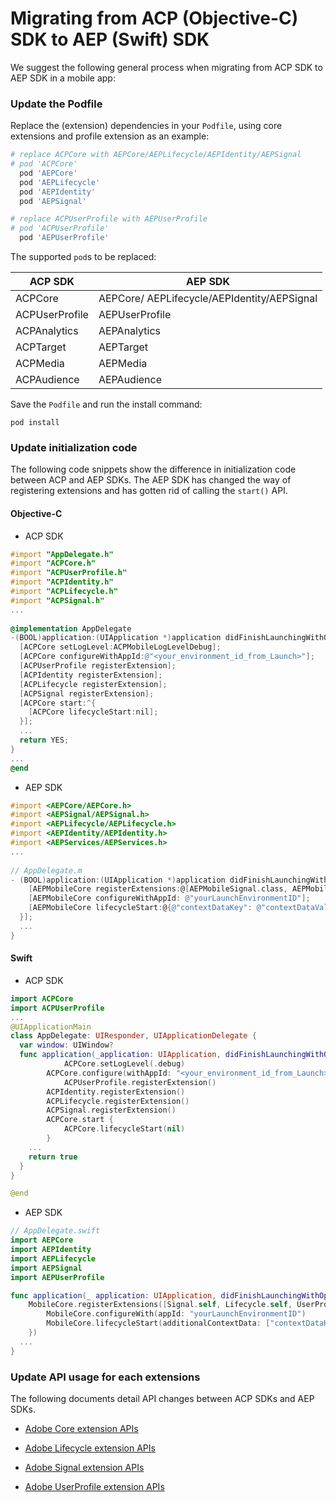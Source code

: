 # Migrating from ACP (Objective-C) SDK to AEP (Swift) SDK

We suggest the following general process when migrating from ACP SDK to AEP SDK in a mobile app:

### Update the Podfile

Replace the (extension) dependencies in your `Podfile`, using core extensions and profile extension as an example:

```ruby
# replace ACPCore with AEPCore/AEPLifecycle/AEPIdentity/AEPSignal
# pod 'ACPCore'
  pod 'AEPCore'
  pod 'AEPLifecycle'
  pod 'AEPIdentity'
  pod 'AEPSignal'

# replace ACPUserProfile with AEPUserProfile
# pod 'ACPUserProfile'
  pod 'AEPUserProfile'
```

The supported `pod`s  to be replaced:

| ACP SDK        | AEP SDK                                     |
| -------------- | ------------------------------------------- |
| ACPCore        | AEPCore/ AEPLifecycle/AEPIdentity/AEPSignal |
| ACPUserProfile | AEPUserProfile                              |
| ACPAnalytics   | AEPAnalytics                                |
| ACPTarget      | AEPTarget                                   |
| ACPMedia       | AEPMedia                                    |
| ACPAudience    | AEPAudience                                 |

Save the `Podfile` and run the install command:

```shell
pod install
```

### Update initialization code

The following code snippets show the difference in initialization code between ACP and AEP SDKs. The AEP SDK has changed the way of registering extensions and has gotten rid of calling the `start()` API.

#### Objective-C

- ACP SDK

```objective-c
#import "AppDelegate.h"
#import "ACPCore.h"
#import "ACPUserProfile.h"
#import "ACPIdentity.h"
#import "ACPLifecycle.h"
#import "ACPSignal.h"
...
  
@implementation AppDelegate
-(BOOL)application:(UIApplication *)application didFinishLaunchingWithOptions:(NSDictionary *)launchOptions {
  [ACPCore setLogLevel:ACPMobileLogLevelDebug];
  [ACPCore configureWithAppId:@"<your_environment_id_from_Launch>"];
  [ACPUserProfile registerExtension];
  [ACPIdentity registerExtension];
  [ACPLifecycle registerExtension];
  [ACPSignal registerExtension];
  [ACPCore start:^{
    [ACPCore lifecycleStart:nil];
  }];
  ...
  return YES;
}
...
@end
```

- AEP SDK

```objective-c
#import <AEPCore/AEPCore.h>
#import <AEPSignal/AEPSignal.h>
#import <AEPLifecycle/AEPLifecycle.h>
#import <AEPIdentity/AEPIdentity.h>
#import <AEPServices/AEPServices.h>
...
  
// AppDelegate.m
- (BOOL)application:(UIApplication *)application didFinishLaunchingWithOptions:(NSDictionary *)launchOptions {
    [AEPMobileCore registerExtensions:@[AEPMobileSignal.class, AEPMobileLifecycle.class, AEPMobileUserProfile.class, AEPMobileIdentity.class] completion:^{
    [AEPMobileCore configureWithAppId: @"yourLaunchEnvironmentID"];
    [AEPMobileCore lifecycleStart:@{@"contextDataKey": @"contextDataVal"}];
  }];
  ...
}
```

#### Swift

- ACP SDK

```swift
import ACPCore
import ACPUserProfile
...
@UIApplicationMain
class AppDelegate: UIResponder, UIApplicationDelegate {
  var window: UIWindow?
  func application(_application: UIApplication, didFinishLaunchingWithOptions launchOptions: [UIApplication.LaunchOptionsKey: Any]?) -> Bool{
		    ACPCore.setLogLevel(.debug)
        ACPCore.configure(withAppId: "<your_environment_id_from_Launch>")
		    ACPUserProfile.registerExtension()
        ACPIdentity.registerExtension()
        ACPLifecycle.registerExtension()
        ACPSignal.registerExtension()
        ACPCore.start {
        	ACPCore.lifecycleStart(nil)
        }
    ...
    return true
  }
}

@end
```

- AEP SDK

```swift
// AppDelegate.swift
import AEPCore
import AEPIdentity
import AEPLifecycle
import AEPSignal
import AEPUserProfile

func application(_ application: UIApplication, didFinishLaunchingWithOptions launchOptions: [UIApplication.LaunchOptionsKey: Any]?) -> Bool {
    MobileCore.registerExtensions([Signal.self, Lifecycle.self, UserProfile.self, Identity.self], {
        MobileCore.configureWith(appId: "yourLaunchEnvironmentID")
      	MobileCore.lifecycleStart(additionalContextData: ["contextDataKey": "contextDataVal"])
    })
  ...
}
```

### Update API usage for each extensions

The following documents detail API changes between ACP SDKs and AEP SDKs.

- [Adobe Core extension APIs](ACPCore-AEPCore.md)

- [Adobe Lifecycle extension APIs](ACPLifecycle-AEPLifecycle.md)

- [Adobe Signal extension APIs](ACPSignal-AEPSignal.md)

- [Adobe UserProfile extension APIs](ACPUserProfile-AEPUserProfile.md)

  
